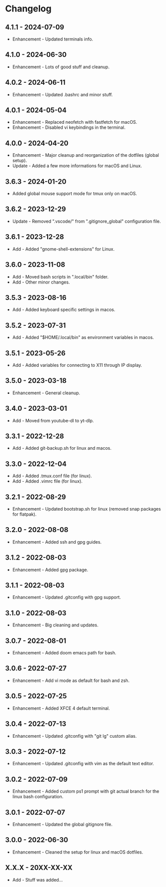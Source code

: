 # Changelog

## 4.1.1 - 2024-07-09

* Enhancement - Updated terminals info.

## 4.1.0 - 2024-06-30

* Enhancement - Lots of good stuff and cleanup.

## 4.0.2 - 2024-06-11

* Enhancement - Updated .bashrc and minor stuff.

## 4.0.1 - 2024-05-04

* Enhancement - Replaced neofetch with fastfetch for macOS.
* Enhancement - Disabled vi keybindings in the terminal.

## 4.0.0 - 2024-04-20

* Enhancement - Major cleanup and reorganization of the dotfiles (global setup).
* Update - Added a few more informations for macOS and Linux.

## 3.6.3 - 2024-01-20

* Added global mouse support mode for tmux only on macOS.

## 3.6.2 - 2023-12-29

* Update - Removed ".vscode/" from ".gitignore_global" configuration file.

## 3.6.1 - 2023-12-28

* Add - Added "gnome-shell-extensions" for Linux.

## 3.6.0 - 2023-11-08

* Add - Moved bash scripts in ".local/bin" folder.
* Add - Other minor changes.

## 3.5.3 - 2023-08-16

* Add - Added keyboard specific settings in macos.

## 3.5.2 - 2023-07-31

* Add - Added "$HOME/.local/bin" as environment variables in macos.

## 3.5.1 - 2023-05-26

* Add - Added variables for connecting to X11 through IP display.

## 3.5.0 - 2023-03-18

* Enhancement - General cleanup.

## 3.4.0 - 2023-03-01

* Add - Moved from youtube-dl to yt-dlp.

## 3.3.1 - 2022-12-28

* Add - Added git-backup.sh for linux and macos.

## 3.3.0 - 2022-12-04

* Add - Added .tmux.conf file (for linux).
* Add - Added .vimrc file (for linux).

## 3.2.1 - 2022-08-29

* Enhancement - Updated bootstrap.sh for linux (removed snap packages for flatpak).

## 3.2.0 - 2022-08-08

* Enhancement - Added ssh and gpg guides.

## 3.1.2 - 2022-08-03

* Enhancement - Added gpg package.

## 3.1.1 - 2022-08-03

* Enhancement - Updated .gitconfig with gpg support.

## 3.1.0 - 2022-08-03

* Enhancement - Big cleaning and updates.

## 3.0.7 - 2022-08-01

* Enhancement - Added doom emacs path for bash.

## 3.0.6 - 2022-07-27

* Enhancement - Add vi mode as default for bash and zsh.

## 3.0.5 - 2022-07-25

* Enhancement - Added XFCE 4 default terminal.

## 3.0.4 - 2022-07-13

* Enhancement - Updated .gitconfig with "git lg" custom alias.

## 3.0.3 - 2022-07-12

* Enhancement - Updated .gitconfig with vim as the default text editor.

## 3.0.2 - 2022-07-09

* Enhancement - Added custom ps1 prompt with git actual branch for the linux bash configuration.

## 3.0.1 - 2022-07-07

* Enhancement - Updated the global gitignore file.

## 3.0.0 - 2022-06-30

* Enhancement - Cleaned the setup for linux and macOS dotfiles.

## X.X.X - 20XX-XX-XX

* Add - Stuff was added...
